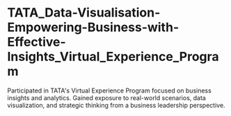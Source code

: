 # TATA_Data-Visualisation-Empowering-Business-with-Effective-Insights_Virtual_Experience_Program
Participated in TATA's Virtual Experience Program focused on business insights and analytics. Gained exposure to real-world scenarios, data visualization, and strategic thinking from a business leadership perspective.

